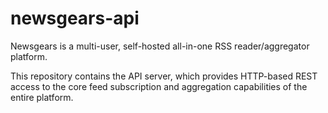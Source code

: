 <link rel="stylesheet" type="text/css" href="style.css">

# newsgears-api

Newsgears is a multi-user, self-hosted all-in-one RSS reader/aggregator platform.

This repository contains the API server, which provides HTTP-based REST access to the core feed subscription and aggregation capabilities of the entire platform. 
